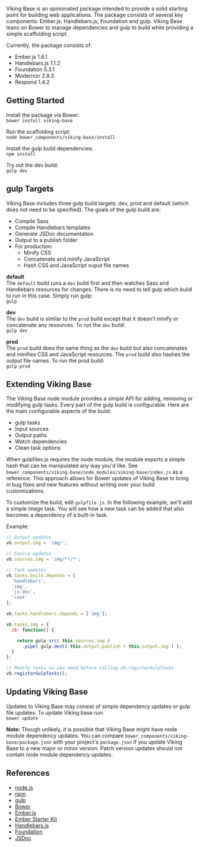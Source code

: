 Viking Base is an opinionated package intended to provide a solid starting point for building web applications. The package consists of several key components: Ember.js, Handlebars.js, Foundation and gulp. Viking Base leans on Bower to manage dependencies and gulp to build while providing a simple scaffolding script.

Currently, the package consists of:

* Ember.js 1.6.1
* Handlebars.js 1.1.2
* Foundation 5.3.1
* Modernizr 2.8.3
* Respond 1.4.2

## Getting Started

Install the package via Bower:  
`bower install viking-base`

Run the scaffolding script:  
`node bower_components/viking-base/install`

Install the gulp build dependencies:  
`npm install`

Try out the dev build:  
`gulp dev`

## gulp Targets

Viking Base includes three gulp build targets: dev, prod and default (which does not need to be specified). The goals of the gulp build are:

* Compile Sass
* Compile Handlebars templates
* Generate JSDoc documentation
* Output to a publish folder
* For production:
    * Minify CSS
    * Concatenate and minify JavaScript
    * Hash CSS and JavaScript ouput file names

**default**  
The `default` build runs a `dev` build first and then watches Sass and Handlebars resources for changes. There is no need to tell gulp which build to run in this case. Simply run gulp:  
`gulp`

**dev**  
The `dev` build is similar to the `prod` build except that it doesn’t minify or concatenate any resources. To run the `dev` build:  
`gulp dev`

**prod**  
The `prod` build does the same thing as the `dev` build but also concatenates and minifies CSS and JavaScript resources. The `prod` build also hashes the output file names. To run the prod build:  
`gulp prod`

## Extending Viking Base
The Viking Base node module provides a simple API for adding, removing or modifying gulp tasks. Every part of the gulp build is configurable. Here are the main configurable aspects of the build:

* gulp tasks
* Input sources
* Output paths
* Watch dependencies
* Clean task options

When gulpfiles.js requires the node module, the module exports a simple hash that can be manipulated any way you'd like. See `bower_components/viking-base/node_modules/viking-base/index.js` as a reference. This approach allows for Bower updates of Viking Base to bring in bug fixes and new features without writing over your build customizations.

To customize the build, edit `gulpfile.js`. In the following example, we'll add a simple image task. You will see how a new task can be added that also becomes a dependency of a built-in task. 

Example:

```javascript
// Output updates
vb.output.img = 'img/';

// Source updates
vb.sources.img = 'img/**/*';

// Task updates
vb.tasks.build.depends = [
  'handlebars',
  'img',
  'js-doc',
  'root'
];

vb.tasks.handlebars.depends = ['img'];

vb.tasks.img = {
  cb: function() {

    return gulp.src( this.sources.img )
      .pipe( gulp.dest( this.output.publish + this.output.img ) );
  }
};

// Modify tasks as you need before calling vb.registerGulpTasks
vb.registerGulpTasks();
```

## Updating Viking Base

Updates to Viking Base may consist of simple dependency updates or gulp file updates. To update Viking base run:  
`bower update`

**Note:** Though unlikely, it is possible that Viking Base might have node module dependency updates. You can compare `bower_components/viking-base/package.json` with your project's `package.json` if you update Viking Base to a new major or minor version. Patch version updates should not contain node module dependency updates.

## References
* [node.js](http://nodejs.org/)
* [npm](http://npmjs.org/)
* [gulp](http://gulpjs.com/)
* [Bower](http://bower.io/)
* [Ember.js](http://emberjs.com/)
* [Ember Starter Kit](https://github.com/emberjs/starter-kit)
* [Handlebars.js](http://handlebarsjs.com/)
* [Foundation](http://foundation.zurb.com/)
* [JSDoc](http://usejsdoc.org/)